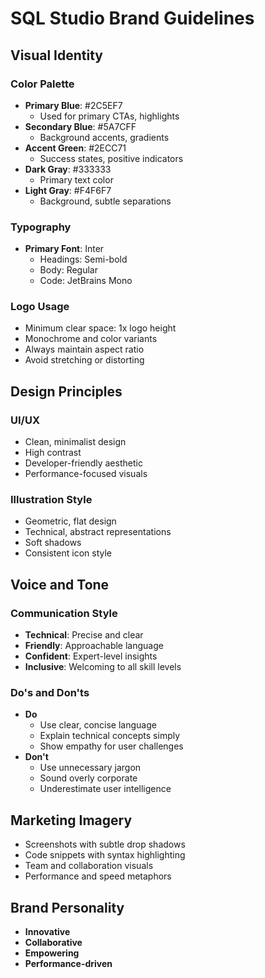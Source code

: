 # SQL Studio Brand Guidelines

## Visual Identity

### Color Palette
- **Primary Blue**: #2C5EF7
  - Used for primary CTAs, highlights
- **Secondary Blue**: #5A7CFF
  - Background accents, gradients
- **Accent Green**: #2ECC71
  - Success states, positive indicators
- **Dark Gray**: #333333
  - Primary text color
- **Light Gray**: #F4F6F7
  - Background, subtle separations

### Typography
- **Primary Font**: Inter
  - Headings: Semi-bold
  - Body: Regular
  - Code: JetBrains Mono

### Logo Usage
- Minimum clear space: 1x logo height
- Monochrome and color variants
- Always maintain aspect ratio
- Avoid stretching or distorting

## Design Principles

### UI/UX
- Clean, minimalist design
- High contrast
- Developer-friendly aesthetic
- Performance-focused visuals

### Illustration Style
- Geometric, flat design
- Technical, abstract representations
- Soft shadows
- Consistent icon style

## Voice and Tone

### Communication Style
- **Technical**: Precise and clear
- **Friendly**: Approachable language
- **Confident**: Expert-level insights
- **Inclusive**: Welcoming to all skill levels

### Do's and Don'ts
- **Do**
  - Use clear, concise language
  - Explain technical concepts simply
  - Show empathy for user challenges
- **Don't**
  - Use unnecessary jargon
  - Sound overly corporate
  - Underestimate user intelligence

## Marketing Imagery
- Screenshots with subtle drop shadows
- Code snippets with syntax highlighting
- Team and collaboration visuals
- Performance and speed metaphors

## Brand Personality
- **Innovative**
- **Collaborative**
- **Empowering**
- **Performance-driven**